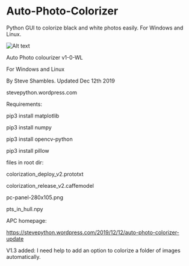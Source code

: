 # Auto-Photo-Colorizer
Python GUI to colorize black and white photos easily.
For Windows and Linux.

![Alt text](https://stevepython.files.wordpress.com/2019/12/apc-v1-screenshot.png "Optional title")


Auto Photo colourizer v1-0-WL

For Windows and Linux

By Steve Shambles. Updated Dec 12th 2019

stevepython.wordpress.com



Requirements:

pip3 install matplotlib

pip3 install numpy

pip3 install opencv-python

pip3 install pillow


files in root dir:

colorization_deploy_v2.prototxt

colorization_release_v2.caffemodel

pc-panel-280x105.png

pts_in_hull.npy

APC homepage:

https://stevepython.wordpress.com/2019/12/12/auto-photo-colorizer-update

V1.3 added:
I need help to add an option to colorize a folder of images automatically.


